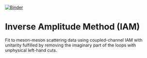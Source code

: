 [![Binder](https://mybinder.org/badge_logo.svg)](https://mybinder.org/v2/gh/fkguo/IAMfit/master)

# Inverse Amplitude Method (IAM)

Fit to meson-meson scattering data using coupled-channel IAM with unitarity fulfilled by removing the imaginary part of the loops with unphysical left-hand cuts.
